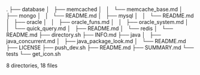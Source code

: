 .
├── database
│   ├── memcached
│   │   └── memcache_base.md
│   ├── mongo
│   │   └── README.md
│   ├── mysql
│   │   └── README.md
│   ├── oracle
│   │   ├── oracle_funs.md
│   │   ├── oracle_system.md
│   │   └── quick_query.md
│   ├── README.md
│   └── redis
│       └── README.md
├── directory.sh
├── INFO.md
├── java
│   ├── java_concurrent.md
│   ├── java_package_look.md
│   └── README.md
├── LICENSE
├── push_dev.sh
├── README.md
├── SUMMARY.md
└── tests
    └── get_icon.sh

8 directories, 18 files
